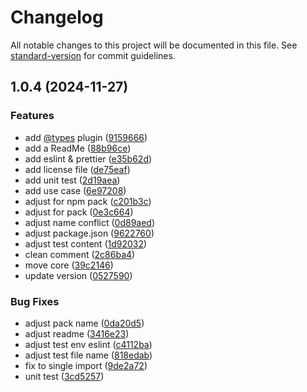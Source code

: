 # Changelog

All notable changes to this project will be documented in this file. See [standard-version](https://github.com/conventional-changelog/standard-version) for commit guidelines.

## 1.0.4 (2024-11-27)

### Features

* add [@types](https://github.com/types) plugin ([9159666](https://github.com/Luciano0322/segnale/commit/91596662b5372f70332b0866124be72e5d8848ed))
* add a ReadMe ([88b96ce](https://github.com/Luciano0322/segnale/commit/88b96ceee41ef684d9248b413ac62c3aefc331d9))
* add eslint & prettier ([e35b62d](https://github.com/Luciano0322/segnale/commit/e35b62d84cbab57d3b99c9fb712ace33a6ab48ae))
* add license file ([de75eaf](https://github.com/Luciano0322/segnale/commit/de75eaf22cd5935a18dbeb0a2b641f49bf54a400))
* add unit test ([2d19aea](https://github.com/Luciano0322/segnale/commit/2d19aeafa17d80eb0522fb645fc5ea672c321387))
* add use case ([6e97208](https://github.com/Luciano0322/segnale/commit/6e97208595ae22ea5185c1e2562bf29c08ccb0ff))
* adjust for npm pack ([c201b3c](https://github.com/Luciano0322/segnale/commit/c201b3c6b34e63596c84f9a857a316922dd5076f))
* adjust for pack ([0e3c664](https://github.com/Luciano0322/segnale/commit/0e3c664cca0fa28513082edf504ee1e9cddb3739))
* adjust name conflict ([0d89aed](https://github.com/Luciano0322/segnale/commit/0d89aed70d9f58a58c8b3737b04f2b9052397ebe))
* adjust package.json ([9622760](https://github.com/Luciano0322/segnale/commit/962276002e9e16845f23a12367a1425b97ed510b))
* adjust test content ([1d92032](https://github.com/Luciano0322/segnale/commit/1d92032869e4ea21693333ce2b488ecda1385220))
* clean comment ([2c86ba4](https://github.com/Luciano0322/segnale/commit/2c86ba4a3ba9aa81be1ace9da62963674517a2ab))
* move core ([39c2146](https://github.com/Luciano0322/segnale/commit/39c2146273d47d26a0650a8e2b300761259fe2b4))
* update version ([0527590](https://github.com/Luciano0322/segnale/commit/0527590803638272041a5a2d7c2f82c9b85e1591))


### Bug Fixes

* adjust pack name ([0da20d5](https://github.com/Luciano0322/segnale/commit/0da20d58116de7eb1ea3a585d0a58a0799dc09dc))
* adjust readme ([3416e23](https://github.com/Luciano0322/segnale/commit/3416e23434d62c1ad0450448b1cb06224611b2f0))
* adjust test env eslint ([c4112ba](https://github.com/Luciano0322/segnale/commit/c4112bae80455f61573c7e1043a0efbb7632f9d3))
* adjust test file name ([818edab](https://github.com/Luciano0322/segnale/commit/818edab7345b446ea1a4ed5e36a936d35d42307e))
* fix to single import ([9de2a72](https://github.com/Luciano0322/segnale/commit/9de2a726c14e7651ad1712c16b6bbbaa410e0cc8))
* unit test ([3cd5257](https://github.com/Luciano0322/segnale/commit/3cd5257d25241ee01283a6637b8b5d1d35791c7d))
